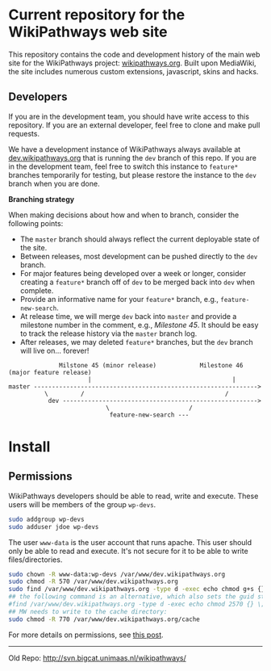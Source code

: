 Current repository for the WikiPathways web site
====
This repository contains the code and development history of the main web site for the WikiPathways project:
[wikipathways.org](http://wikipathways.org). Built upon MediaWiki, 
the site includes numerous custom extensions, javascript, skins and hacks.

Developers
---
If you are in the development team, you should have write access to this repository. If you are an external developer, 
feel free to clone and make pull requests.

We have a development instance of WikiPathways always available at [dev.wikipathways.org](http://dev.wikipathways.org) that 
is running the ```dev``` branch of this repo.  If you are in the development team, feel free to switch this instance to ```feature*``` branches
temporarily for testing, but please restore the instance to the ```dev``` branch when you are done.

**Branching strategy**

When making decisions about how and when to branch, consider the following points:
* The ```master``` branch should always reflect the current deployable state of the site.
* Between releases, most development can be pushed directly to the ```dev``` branch.
* For major features being developed over a week or longer, consider creating a ```feature*``` branch off of ```dev``` to be merged back 
into ```dev``` when complete.
* Provide an informative name for your ```feature*``` branch, e.g., ```feature-new-search```.
* At release time, we will merge ```dev``` back into ```master``` and provide a milestone number in the comment, e.g., *Milestone 45*. 
It should be easy to track the release history via the ```master``` branch log.
* After releases, we may deleted ```feature*``` branches, but the ```dev``` branch will live on... forever!

```
              Milstone 45 (minor release)            Milestone 46 (major feature release)
                      |                                       |
master -------------------------------------------------------------->
          \         /                                       /
           dev ------------------------------------------------------>
                           \                      /
                            feature-new-search ---

```


# Install

## Permissions
WikiPathways developers should be able to read, write and execute. These users will be members of the group `wp-devs`.
```sh
sudo addgroup wp-devs
sudo adduser jdoe wp-devs
```

The user `www-data` is the user account that runs apache. This user should only be able to read and execute. It's not secure for it to be able to write files/directories.
```sh
sudo chown -R www-data:wp-devs /var/www/dev.wikipathways.org
sudo chmod -R 570 /var/www/dev.wikipathways.org
sudo find /var/www/dev.wikipathways.org -type d -exec echo chmod g+s {} \;
## the following command is an alternative, which also sets the guid sticky bit to directories:
#find /var/www/dev.wikipathways.org -type d -exec echo chmod 2570 {} \;
## MW needs to write to the cache directory:
sudo chmod -R 770 /var/www/dev.wikipathways.org/cache
```

For more details on permissions, see [this post](https://serverfault.com/a/357109).

---
Old Repo: http://svn.bigcat.unimaas.nl/wikipathways/
